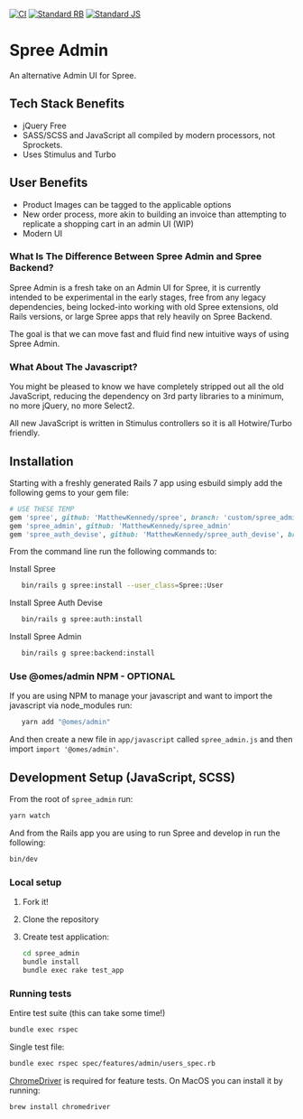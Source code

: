 [![CI](https://github.com/MatthewKennedy/spree_admin/actions/workflows/ci.yml/badge.svg)](https://github.com/MatthewKennedy/spree_admin/actions/workflows/ci.yml)
[![Standard RB](https://github.com/MatthewKennedy/spree_admin/actions/workflows/standardrb.yml/badge.svg)](https://github.com/MatthewKennedy/spree_admin/actions/workflows/standardrb.yml)
[![Standard JS](https://github.com/MatthewKennedy/spree_admin/actions/workflows/standardjs.yml/badge.svg)](https://github.com/MatthewKennedy/spree_admin/actions/workflows/standardjs.yml)

# Spree Admin

An alternative Admin UI for Spree.

## Tech Stack Benefits

- jQuery Free
- SASS/SCSS and JavaScript all compiled by modern processors, not Sprockets.
- Uses Stimulus and Turbo


## User Benefits

- Product Images can be tagged to the applicable options
- New order process, more akin to building an invoice than attempting to replicate a shopping cart in an admin UI (WIP)
- Modern UI


### What Is The Difference Between Spree Admin and Spree Backend?

Spree Admin is a fresh take on an Admin UI for Spree, it is currently intended to be experimental in the early stages, free from any legacy dependencies, being locked-into
working with old Spree extensions, old Rails versions, or large Spree apps that rely heavily on Spree Backend.

The goal is that we can move fast and fluid find new intuitive ways of using Spree Admin.


### What About The Javascript?
You might be pleased to know we have completely stripped out all the old JavaScript, reducing the dependency on 3rd party libraries to a minimum,
no more jQuery, no more Select2.

All new JavaScript is written in Stimulus controllers so it is all Hotwire/Turbo friendly.


## Installation

Starting with a freshly generated Rails 7 app using esbuild simply add the following gems to your gem file:
```ruby
# USE THESE TEMP
gem 'spree', github: 'MatthewKennedy/spree', branch: 'custom/spree_admin'
gem 'spree_admin', github: 'MatthewKennedy/spree_admin'
gem 'spree_auth_devise', github: 'MatthewKennedy/spree_auth_devise', branch: 'custom/spree_admin'
```

From the command line run the following commands to:

Install Spree
```bash
   bin/rails g spree:install --user_class=Spree::User
```

Install Spree Auth Devise
```bash
   bin/rails g spree:auth:install
```

Install Spree Admin
```bash
   bin/rails g spree:backend:install
```

### Use @omes/admin NPM - OPTIONAL
If you are using NPM to manage your javascript and want to import the javascript via node_modules run:
```bash
   yarn add "@omes/admin"
```
And then create a new file in `app/javascript` called `spree_admin.js` and then import `import '@omes/admin'`.


## Development Setup (JavaScript, SCSS)

From the root of `spree_admin` run:

```bash
yarn watch
```

And from the Rails app you are using to run Spree and develop in run the following:

```bash
bin/dev
```

### Local setup

1. Fork it!
2. Clone the repository
3. Create test application:

   ```bash
   cd spree_admin
   bundle install
   bundle exec rake test_app
   ```

### Running tests

Entire test suite (this can take some time!)

```bash
bundle exec rspec
```

Single test file:

```bash
bundle exec rspec spec/features/admin/users_spec.rb
```

[ChromeDriver](https://chromedriver.chromium.org/) is required for feature tests. On MacOS you can install it by running:

```bash
brew install chromedriver
```
